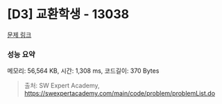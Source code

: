 # [D3] 교환학생 - 13038 

[문제 링크](https://swexpertacademy.com/main/code/problem/problemDetail.do?contestProbId=AXxNn6GaPW4DFASZ) 

### 성능 요약

메모리: 56,564 KB, 시간: 1,308 ms, 코드길이: 370 Bytes



> 출처: SW Expert Academy, https://swexpertacademy.com/main/code/problem/problemList.do